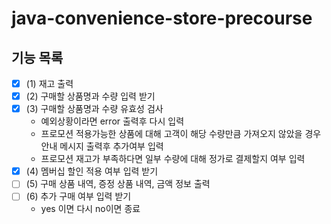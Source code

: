 # java-convenience-store-precourse

## 기능 목록

- [x] (1) 재고 출력
- [x] (2) 구매할 상품명과 수량 입력 받기
- [x] (3) 구매할 상품명과 수량 유효성 검사
    - 예외상황이라면 error 출력후 다시 입력
    - 프로모션 적용가능한 상품에 대해 고객이 해당 수량만큼 가져오지 않았을 경우 안내 메시지 출력후 추가여부 입력
    - 프로모션 재고가 부족하다면 일부 수량에 대해 정가로 결제할지 여부 입력
- [x] (4) 멤버십 할인 적용 여부 입력 받기
- [ ] (5) 구매 상품 내역, 증정 상품 내역, 금액 정보 출력
- [ ] (6) 추가 구매 여부 입력 받기
    - yes 이면 다시 no이면 종료
